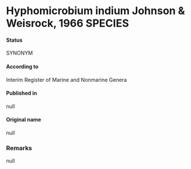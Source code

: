 Hyphomicrobium indium Johnson & Weisrock, 1966 SPECIES
=======

#### Status
SYNONYM

#### According to
Interim Register of Marine and Nonmarine Genera

#### Published in
null

#### Original name
null

### Remarks
null